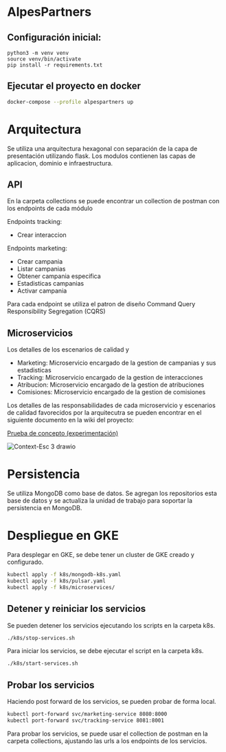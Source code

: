 # AlpesPartners

## Configuración inicial:

```
python3 -m venv venv
source venv/bin/activate
pip install -r requirements.txt
```

## Ejecutar el proyecto en docker

```sh
docker-compose --profile alpespartners up
```

# Arquitectura

Se utiliza una arquitectura hexagonal con separación de la capa de presentación utilizando flask. Los modulos contienen las capas de aplicacion, dominio e infraestructura.

## API

En la carpeta collections se puede encontrar un collection de postman con los endpoints de cada módulo

Endpoints tracking:

- Crear interaccion

Endpoints marketing:

- Crear campania
- Listar campanias
- Obtener campania especifica
- Estadisticas campanias
- Activar campania

Para cada endpoint se utiliza el patron de diseño Command Query Responsibility Segregation (CQRS)

## Microservicios

Los detalles de los escenarios de calidad y

- Marketing: Microservicio encargado de la gestion de campanias y sus estadisticas
- Tracking: Microservicio encargado de la gestion de interacciones
- Atribucion: Microservicio encargado de la gestion de atribuciones
- Comisiones: Microservicio encargado de la gestion de comisiones

Los detalles de las responsabilidades de cada microservicio y escenarios de calidad favorecidos por la arquitecutra se pueden encontrar en el siguiente documento en la wiki del proyecto:

[Prueba de concepto (experimentación)](https://github.com/MISO-projects/AlpesPartners/wiki/Semana-06-%E2%80%90-Entrega-4:-Prueba-de-concepto-(experimentaci%C3%B3n))

![Context-Esc 3 drawio](https://github.com/user-attachments/assets/5ed9957d-0242-4e0a-8bf1-bf5d1ba39a80)

# Persistencia

Se utiliza MongoDB como base de datos. Se agregan los repositorios esta base de datos y se actualiza la unidad de trabajo para soportar la persistencia en MongoDB.

# Despliegue en GKE

Para desplegar en GKE, se debe tener un cluster de GKE creado y configurado.

```sh
kubectl apply -f k8s/mongodb-k8s.yaml
kubectl apply -f k8s/pulsar.yaml
kubectl apply -f k8s/microservices/
```

## Detener y reiniciar los servicios

Se pueden detener los servicios ejecutando los scripts en la carpeta k8s.

```sh
./k8s/stop-services.sh
```

Para iniciar los servicios, se debe ejecutar el script en la carpeta k8s.

```sh
./k8s/start-services.sh
```

## Probar los servicios

Haciendo post forward de los servicios, se pueden probar de forma local.

```sh
kubectl port-forward svc/marketing-service 8080:8000
kubectl port-forward svc/tracking-service 8081:8001
```

Para probar los servicios, se puede usar el collection de postman en la carpeta collections, ajustando las urls a los endpoints de los servicios.
